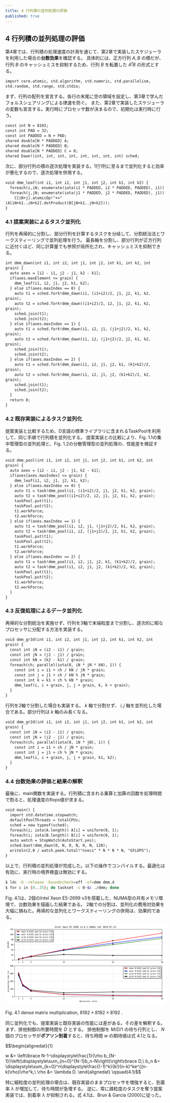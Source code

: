 ```yaml
---
title: 4 行列積の並列処理の評価
published: true
---
```

## 4 行列積の並列処理の評価

第4章では、行列積の処理速度の計測を通じて、第2章で実装したスケジューラを利用した場合の**台数効果**を確認する。
具体的には、正方行列 $A,B$ の積だが、行列 $B$ のキャッシュミスを抑制するため、行列 $B$ を転置した $A{}^tB$ の形式とする。

```dlang
import core.atomic, std.algorithm, std.numeric, std.parallelism, std.random, std.range, std.stdio;
```

まず、行列の配列を宣言する。各行の末尾に空の領域を設定し、第3章で学んだフォルスシェアリングによる律速を防ぐ。
また、第2章で実装したスケジューラの変数も宣言する。実行時にプロセッサ数が決まるので、初期化は実行時に行う。

```dlang
const int N = 8192;
const int PAD = 32;
const int PADDED = N + PAD;
shared double[N * PADDED] A;
shared double[N * PADDED] B;
shared double[N * PADDED] C = 0;
shared Dawn!(int, int, int, int, int, int, int, int) sched;
```

次に、部分行列の積の逐次処理を実装する。1行1列に至るまで並列化すると効率が悪化するので、逐次処理を併用する。

```dlang
void dmm_leaf(int i1, int i2, int j1, int j2, int k1, int k2) {
  foreach(i,iN; enumerate(iota(i1 * PADDED, i2 * PADDED, PADDED), i1))
  foreach(j,jN; enumerate(iota(j1 * PADDED, j2 * PADDED, PADDED), j1))
    C[iN+j].atomicOp!"+="(A[iN+k1..iN+k2].dotProduct(B[jN+k1..jN+k2]));
}
```

### 4.1 提案実装によるタスク並列化

行列を再帰的に分割し、部分行列を計算するタスクを分岐して、分割統治法とワークスティーリングで並列処理を行う。
最長軸を分割し、部分行列が正方行列に近付くほど、同じ計算量でも参照が局所化され、キャッシュミスを抑制できる。

```dlang
int dmm_dawn(int i1, int i2, int j1, int j2, int k1, int k2, int grain) {
  auto axes = [i2 - i1, j2 - j1, k2 - k1];
  if(axes.maxElement <= grain) {
    dmm_leaf(i1, i2, j1, j2, k1, k2);
  } else if(axes.maxIndex == 0) {
    auto t1 = sched.fork!dmm_dawn(i1, (i1+i2)/2, j1, j2, k1, k2, grain);
    auto t2 = sched.fork!dmm_dawn((i1+i2)/2, i2, j1, j2, k1, k2, grain);
    sched.join(t1);
    sched.join(t2);
  } else if(axes.maxIndex == 1) {
    auto t1 = sched.fork!dmm_dawn(i1, i2, j1, (j1+j2)/2, k1, k2, grain);
    auto t2 = sched.fork!dmm_dawn(i1, i2, (j1+j2)/2, j2, k1, k2, grain);
    sched.join(t1);
    sched.join(t2);
  } else if(axes.maxIndex == 2) {
    auto t1 = sched.fork!dmm_dawn(i1, i2, j1, j2, k1, (k1+k2)/2, grain);
    auto t2 = sched.fork!dmm_dawn(i1, i2, j1, j2, (k1+k2)/2, k2, grain);
    sched.join(t1);
    sched.join(t2);
  }
  return 0;
}
```

### 4.2 既存実装によるタスク並列化

提案実装と比較するため、D言語の標準ライブラリに含まれるTaskPoolを利用して、同じ手順で行列積を並列化する。
提案実装との比較により、Fig. 1.1の集中管理型の並列処理と、Fig. 1.2の分散管理型の並列処理の、性能差を検証する。

```dlang
void dmm_pool(int i1, int i2, int j1, int j2, int k1, int k2, int grain) {
  auto axes = [i2 - i1, j2 - j1, k2 - k1];
  if(axes[axes.maxIndex] <= grain) {
    dmm_leaf(i1, i2, j1, j2, k1, k2);
  } else if(axes.maxIndex == 0) {
    auto t1 = task!dmm_pool(i1, (i1+i2)/2, j1, j2, k1, k2, grain);
    auto t2 = task!dmm_pool((i1+i2)/2, i2, j1, j2, k1, k2, grain);
    taskPool.put(t1);
    taskPool.put(t2);
    t1.workForce;
    t2.workForce;
  } else if(axes.maxIndex == 1) {
    auto t1 = task!dmm_pool(i1, i2, j1, (j1+j2)/2, k1, k2, grain);
    auto t2 = task!dmm_pool(i1, i2, (j1+j2)/2, j2, k1, k2, grain);
    taskPool.put(t1);
    taskPool.put(t2);
    t1.workForce;
    t2.workForce;
  } else if(axes.maxIndex == 2) {
    auto t1 = task!dmm_pool(i1, i2, j1, j2, k1, (k1+k2)/2, grain);
    auto t2 = task!dmm_pool(i1, i2, j1, j2, (k1+k2)/2, k2, grain);
    taskPool.put(t1);
    taskPool.put(t2);
    t1.workForce;
    t2.workForce;
  }
}
```

### 4.3 反復処理によるデータ並列化

再帰的な分割統治を実施せず、行列を3軸で末端粒度まで分割し、逐次的に暇なプロセッサに分配する方法を実装する。

```dlang
void dmm_gr3d(int i1, int i2, int j1, int j2, int k1, int k2, int grain) {
  const int iN = (i2 - i1) / grain;
  const int jN = (j2 - j1) / grain;
  const int kN = (k2 - k1) / grain;
  foreach(ch; parallel(iota(0, iN * jN * kN), 1)) {
    const int i = i1 + ch / kN / jN * grain;
    const int j = j1 + ch / kN % jN * grain;
    const int k = k1 + ch % kN * grain;
    dmm_leaf(i, i + grain, j, j + grain, k, k + grain);
  }
}
```

行列を2軸で分割した場合も実装する。 $k$ 軸で分割せず、 $i,j$ 軸を並列化した場合である。部分行列は $k$ 軸のみ長くなる。

```dlang
void dmm_gr2d(int i1, int i2, int j1, int j2, int k1, int k2, int grain) {
  const int iN = (i2 - i1) / grain;
  const int jN = (j2 - j1) / grain;
  foreach(ch; parallel(iota(0, iN * jN), 1)) {
    const int i = i1 + ch / jN * grain;
    const int j = j1 + ch % jN * grain;
    dmm_leaf(i, i + grain, j, j + grain, k1, k2);
  }
}
```

### 4.4 台数効果の評価と結果の解釈

最後に、main関数を実装する。行列積に含まれる乗算と加算の回数を処理時間で割ると、処理速度のflops値が求まる。

```dlang
void main() {
  import std.datetime.stopwatch;
  defaultPoolThreads = totalCPUs;
  sched = new typeof(sched);
  foreach(i; iota(A.length)) A[i] = uniform(0, 1);
  foreach(i; iota(B.length)) B[i] = uniform(0, 1);
  auto watch = StopWatch(AutoStart.yes);
  sched.boot!dmm_dawn(0, N, 0, N, 0, N, 128);
  writeln(2.0 / watch.peek.total!"nsecs" * N * N * N, "GFLOPS");
}
```

以上で、行列積の並列処理が完成した。以下の操作でコンパイルする。最適化は有効に、実行時の境界検査は無効にする。

```bash
$ ldc -O -release -boundscheck=off -of=dmm dmm.d
$ for c in {0..35}; do taskset -c 0-$c ./dmm; done
```

Fig. 4.1は、2個のIntel Xeon E5-2699 v3を搭載した、NUMA型の共有メモリ環境で、台数効果を描画した結果である。
2軸での分割は、並列化の費用対効果を大幅に損ねた。再帰的な並列化とワークスティーリングの併用は、効果的である。

![scales/dawn.dmm.rank8192.gran128.pad32.ldc.xeon.e5.2699.v3.core36.png](/images/dawn.dmm.rank8192.gran128.pad32.ldc.xeon.e5.2699.v3.core36.png)

Fig. 4.1 dense matrix multiplication,  $8192\times8192\times8192$ .

同じ並列化でも、提案実装と既存実装の性能には差がある。その差を解釈する。まず、排他制御の所要時間を $D$ とする。
排他制御を $M/D/1$ の待ち行列とし、 $N$ 個のプロセッサが**ポアソン到着**すると、待ち時間 $w$ の期待値は式 4.1となる。

$$\begin{alignedat}{1}

w &= \left\lbrace N-1-\displaystyle\frac{1}{\rho b_{N-1}}\left(\displaystyle\sum_{n=0}^{N-1}b_n-N\right)\right\rbrace D,\\
b_n &= \displaystyle\sum_{k=0}^n\displaystyle\frac{(-1)^k}{k!}(n-k)^ke^{(n-k)\rho}\rho^k,\\
\rho &= \lambda D.
\end{alignedat} \qquad(4.1)$$

特に細粒度の並列処理の場合は、既存実装のままプロセッサを増強すると、到着率 $\lambda$ が増加して、待ち時間が急増する。
逆に、常に疎粒度のタスクを奪う提案実装では、到着率 $\lambda$ が抑制される。式 4.1は、Brun & Garcia (2000)に従った。

